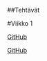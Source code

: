 ##Tehtävät

#Viikko 1

[GitHub](https://github.com/ikylios/ot-harjoitustyo/blob/master/laskarit/viikko1/komentorivi.txt)

[GitHub](https://github.com/ikylios/ot-harjoitustyo/blob/master/laskarit/viikko1/gitlog.txt)


